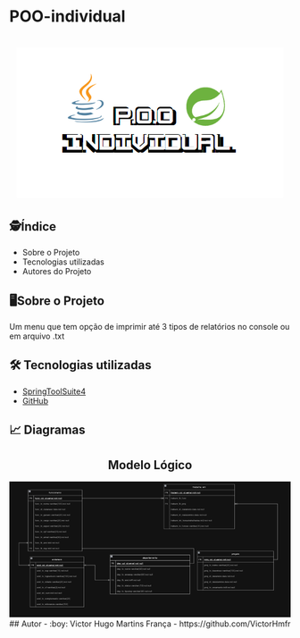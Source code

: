 # POO-individual
<h1 align="center">
    <img src="ImagemInicio.png">
</h1>

## :detective:Índice

<ul>
    <li>Sobre o Projeto</li>
    <li>Tecnologias utilizadas</li>
    <li>Autores do Projeto</li>
</ul>

## :desktop_computer:Sobre o Projeto

Um menu que tem opção de imprimir até 3 tipos de relatórios no console ou em arquivo .txt

## :hammer_and_wrench: Tecnologias utilizadas

- [SpringToolSuite4](https://spring.io/tools)
- [GitHub](https://github.com/)

## :chart_with_upwards_trend: Diagramas

<div align="center">
  
  ## Modelo Lógico
   <img src="ModeloLogico.png">

</div>
## Autor
- :boy:
Victor Hugo Martins França - https://github.com/VictorHmfr